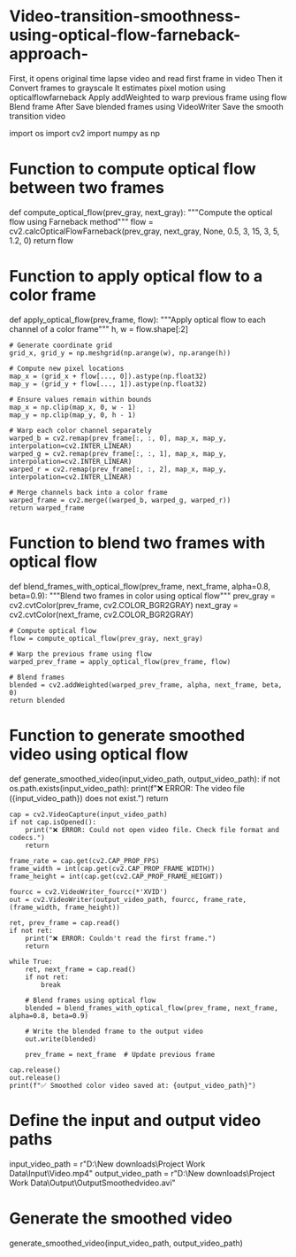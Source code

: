# Video-transition-smoothness-using-optical-flow-farneback-approach-
First, it opens original time lapse video and read first frame in video Then it Convert frames to grayscale It estimates pixel motion using  opticalflowfarneback  Apply addWeighted to warp previous frame using flow Blend frame After Save blended frames using VideoWriter Save the smooth transition video   


import os
import cv2
import numpy as np

# Function to compute optical flow between two frames
def compute_optical_flow(prev_gray, next_gray):
    """Compute the optical flow using Farneback method"""
    flow = cv2.calcOpticalFlowFarneback(prev_gray, next_gray, None, 0.5, 3, 15, 3, 5, 1.2, 0)
    return flow

# Function to apply optical flow to a color frame
def apply_optical_flow(prev_frame, flow):
    """Apply optical flow to each channel of a color frame"""
    h, w = flow.shape[:2]

    # Generate coordinate grid
    grid_x, grid_y = np.meshgrid(np.arange(w), np.arange(h))

    # Compute new pixel locations
    map_x = (grid_x + flow[..., 0]).astype(np.float32)
    map_y = (grid_y + flow[..., 1]).astype(np.float32)

    # Ensure values remain within bounds
    map_x = np.clip(map_x, 0, w - 1)
    map_y = np.clip(map_y, 0, h - 1)

    # Warp each color channel separately
    warped_b = cv2.remap(prev_frame[:, :, 0], map_x, map_y, interpolation=cv2.INTER_LINEAR)
    warped_g = cv2.remap(prev_frame[:, :, 1], map_x, map_y, interpolation=cv2.INTER_LINEAR)
    warped_r = cv2.remap(prev_frame[:, :, 2], map_x, map_y, interpolation=cv2.INTER_LINEAR)

    # Merge channels back into a color frame
    warped_frame = cv2.merge((warped_b, warped_g, warped_r))
    return warped_frame

# Function to blend two frames with optical flow
def blend_frames_with_optical_flow(prev_frame, next_frame, alpha=0.8, beta=0.9):
    """Blend two frames in color using optical flow"""
    prev_gray = cv2.cvtColor(prev_frame, cv2.COLOR_BGR2GRAY)
    next_gray = cv2.cvtColor(next_frame, cv2.COLOR_BGR2GRAY)

    # Compute optical flow
    flow = compute_optical_flow(prev_gray, next_gray)

    # Warp the previous frame using flow
    warped_prev_frame = apply_optical_flow(prev_frame, flow)

    # Blend frames
    blended = cv2.addWeighted(warped_prev_frame, alpha, next_frame, beta, 0)
    return blended

# Function to generate smoothed video using optical flow
def generate_smoothed_video(input_video_path, output_video_path):
    if not os.path.exists(input_video_path):
        print(f"❌ ERROR: The video file ({input_video_path}) does not exist.")
        return

    cap = cv2.VideoCapture(input_video_path)
    if not cap.isOpened():
        print("❌ ERROR: Could not open video file. Check file format and codecs.")
        return

    frame_rate = cap.get(cv2.CAP_PROP_FPS)
    frame_width = int(cap.get(cv2.CAP_PROP_FRAME_WIDTH))
    frame_height = int(cap.get(cv2.CAP_PROP_FRAME_HEIGHT))

    fourcc = cv2.VideoWriter_fourcc(*'XVID')
    out = cv2.VideoWriter(output_video_path, fourcc, frame_rate, (frame_width, frame_height))

    ret, prev_frame = cap.read()
    if not ret:
        print("❌ ERROR: Couldn't read the first frame.")
        return

    while True:
        ret, next_frame = cap.read()
        if not ret:
            break

        # Blend frames using optical flow
        blended = blend_frames_with_optical_flow(prev_frame, next_frame, alpha=0.8, beta=0.9)

        # Write the blended frame to the output video
        out.write(blended)

        prev_frame = next_frame  # Update previous frame

    cap.release()
    out.release()
    print(f"✅ Smoothed color video saved at: {output_video_path}")

# Define the input and output video paths
input_video_path = r"D:\New downloads\Project Work Data\Input\Video.mp4"
output_video_path = r"D:\New downloads\Project Work Data\Output\OutputSmoothedvideo.avi"

# Generate the smoothed video
generate_smoothed_video(input_video_path, output_video_path)
